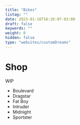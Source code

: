```yaml
---
title: "Bikes"
listag: ""
date: 2023-01-16T16:26:07-03:00
draft: false
keywords: ""
weight: 0
hidden: false
type: "websites/customDreams"
---
```

# Shop

WIP

- Boulevard
- Dragstar
- Fat Boy
- Intruder
- Midnight
- Sportster
